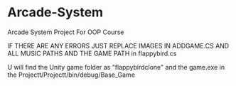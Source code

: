 # Arcade-System
Arcade System Project For OOP Course

IF THERE ARE ANY ERRORS JUST REPLACE IMAGES IN ADDGAME.CS AND ALL MUSIC PATHS AND THE GAME PATH in flappybird.cs

U will find the Unity game folder as "flappybirdclone"
and the game.exe in the Projectt/Projectt/bin/debug/Base_Game